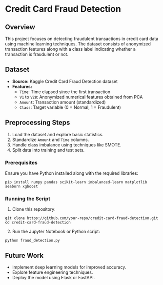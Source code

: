 # Credit Card Fraud Detection

## Overview

This project focuses on detecting fraudulent transactions in credit card data using machine learning techniques. The dataset consists of anonymized transaction features along with a class label indicating whether a transaction is fraudulent or not.

## Dataset

- **Source:** Kaggle Credit Card Fraud Detection dataset
- **Features:**
  - `Time`: Time elapsed since the first transaction
  - `V1` to `V28`: Anonymized numerical features obtained from PCA
  - `Amount`: Transaction amount (standardized)
  - `Class`: Target variable (0 = Normal, 1 = Fraudulent)

## Preprocessing Steps

1. Load the dataset and explore basic statistics.
2. Standardize `Amount` and `Time` columns.
3. Handle class imbalance using techniques like SMOTE.
4. Split data into training and test sets.

### Prerequisites

Ensure you have Python installed along with the required libraries:

```
pip install numpy pandas scikit-learn imbalanced-learn matplotlib seaborn xgboost
```

### Running the Script

1. Clone this repository:

```
git clone https://github.com/your-repo/credit-card-fraud-detection.git
cd credit-card-fraud-detection
```

2. Run the Jupyter Notebook or Python script:

```
python fraud_detection.py
```

## Future Work

- Implement deep learning models for improved accuracy.
- Explore feature engineering techniques.
- Deploy the model using Flask or FastAPI.

